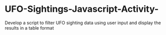 # UFO-Sightings-Javascript-Activity-
Develop a script to filter UFO sighting data using user input and display the results in a table format
